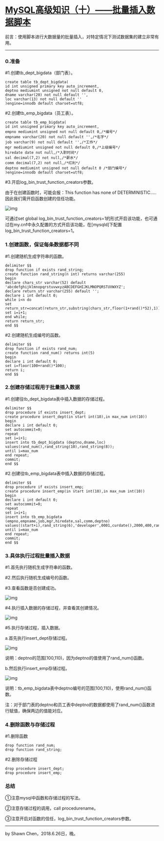 # [MySQL高级知识（十）——批量插入数据脚本](https://www.cnblogs.com/developer_chan/p/9229845.html)



前言：使用脚本进行大数据量的批量插入，对特定情况下测试数据集的建立非常有用。

------

### 0.准备

\#1.创建tb_dept_bigdata（部门表）。

```
create table tb_dept_bigdata(
id int unsigned primary key auto_increment,
deptno mediumint unsigned not null default 0,
dname varchar(20) not null default '',
loc varchar(13) not null default ''
)engine=innodb default charset=utf8;
```

\#2.创建tb_emp_bigdata（员工表）。

```
create table tb_emp_bigdata(
id int unsigned primary key auto_increment,
empno mediumint unsigned not null default 0,/*编号*/
empname varchar(20) not null default '',/*名字*/
job varchar(9) not null default '',/*工作*/
mgr mediumint unsigned not null default 0,/*上级编号*/
hiredate date not null,/*入职时间*/
sal decimal(7,2) not null,/*薪水*/
comm decimal(7,2) not null,/*红利*/
deptno mediumint unsigned not null default 0 /*部门编号*/
)engine=innodb default charset=utf8;
```

\#3.开启log_bin_trust_function_creators参数。

由于在创建函数时，可能会报：This function has none of DETERMINISTIC.....因此我们需开启函数创建的信任功能。

![img](https://images2018.cnblogs.com/blog/706569/201806/706569-20180626163913302-1192417699.png)

可通过set global log_bin_trust_function_creators=1的形式开启该功能，也可通过在my.cnf中永久配置的方式开启该功能，在[mysqld]下配置log_bin_trust_function_creators=1。

### 1.创建函数，保证每条数据都不同

\#1.创建随机生成字符串的函数。

```
delimiter $$
drop function if exists rand_string;
create function rand_string(n int) returns varchar(255)
begin
declare chars_str varchar(52) default 'abcdefghijklmnopqrstuvwxyzABCDEFGHIJKLMNOPQRSTUVWXYZ';
declare return_str varchar(255) default '';
declare i int default 0;
while i<n do
set return_str=concat(return_str,substring(chars_str,floor(1+rand()*52),1));
set i=i+1;
end while;
return return_str;
end $$
```

\#2.创建随机生成编号的函数。

```
delimiter $$
drop function if exists rand_num;
create function rand_num() returns int(5)
begin
declare i int default 0;
set i=floor(100+rand()*100);
return i;
end $$
```

### 2.创建存储过程用于批量插入数据

\#1.创建往tb_dept_bigdata表中插入数据的存储过程。

```
delimiter $$
drop procedure if exists insert_dept;
create procedure insert_dept(in start int(10),in max_num int(10))
begin
declare i int default 0;
set autocommit=0;
repeat
set i=i+1;
insert into tb_dept_bigdata (deptno,dname,loc) values(rand_num(),rand_string(10),rand_string(8));
until i=max_num
end repeat;
commit;
end $$
```

\#2.创建往tb_emp_bigdata表中插入数据的存储过程。

```
delimiter $$
drop procedure if exists insert_emp;
create procedure insert_emp(in start int(10),in max_num int(10))
begin
declare i int default 0;
set autocommit=0;
repeat
set i=i+1;
insert into tb_emp_bigdata (empno,empname,job,mgr,hiredate,sal,comm,deptno) values((start+i),rand_string(6),'developer',0001,curdate(),2000,400,rand_num());
until i=max_num
end repeat;
commit;
end $$
```

### 3.具体执行过程批量插入数据

\#1.首先执行随机生成字符串的函数。

\#2.然后执行随机生成编号的函数。

\#3.查看函数是否创建成功。

![img](https://images2018.cnblogs.com/blog/706569/201806/706569-20180626180845156-1451566729.png)

\#4.执行插入数据的存储过程，并查看其创建情况。

![img](https://images2018.cnblogs.com/blog/706569/201806/706569-20180626181815379-1304102846.png)

\#5.执行存储过程，插入数据。

a.首先执行insert_dept存储过程。

![img](https://images2018.cnblogs.com/blog/706569/201806/706569-20180626182708064-1315249703.png)

说明：deptno的范围[100,110)，因为deptno的值使用了rand_num()函数。

b.然后执行insert_emp存储过程。

![img](https://images2018.cnblogs.com/blog/706569/201806/706569-20180626183025604-1420009197.png)

说明：tb_emp_bigdata表中deptno编号的范围[100,110)，使用rand_num()函数。

注：对于部门表的deptno和员工表中deptno的数据都使用了rand_num()函数进行赋值，确保两边的值能对应。

### 4.删除函数与存储过程

\#1.删除函数

```
drop function rand_num;
drop function rand_string;
```

\#2.删除存储过程

```
drop procedure insert_dept;
drop procedure insert_emp;
```

### 总结

①注意mysql中函数和存储过程的写法。

②注意存储过程的调用，call procedurename。

③注意开启对函数的信任，log_bin_trust_function_creators参数。

------

by Shawn Chen，2018.6.26日，晚。